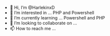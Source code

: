 - 👋 Hi, I’m @HarlekinxD
- 👀 I’m interested in ...
PHP and Powershell
- 🌱 I’m currently learning ...
Powershell and PHP
- 💞️ I’m looking to collaborate on ...
- 📫 How to reach me ...

<!---
HarlekinxD/HarlekinxD is a ✨ special ✨ repository because its `README.md` (this file) appears on your GitHub profile.
You can click the Preview link to take a look at your changes.
--->
